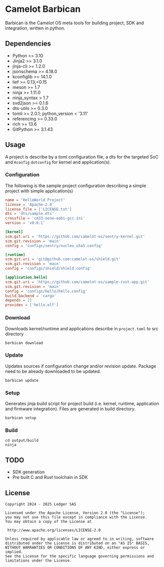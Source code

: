 <!--
SPDX-FileCopyrightText: 2024 - 2025 Ledger SAS
SPDX-FileCopyrightText: 2025 H2Lab

SPDX-License-Identifier: Apache-2.0
-->

# Camelot Barbican

Barbican is the Camelot OS meta tools for building project, SDK and integration,
written in python.

## Dependencies
 - Python >= 3.10
 - Jinja2 >= 3.1.0
 - jinja-cli >= 1.2.0
 - jsonschema >= 4.18.0
 - kconfiglib >= 14.1.0
 - lief >= 0.13,<0.15
 - meson >= 1.7
 - ninja >= 1.11.0
 - ninja_syntax > 1.7
 - svd2json >= 0.1.6
 - dts-utils >= 0.3.0
 - tomli >= 2.0.1; python_version < '3.11'
 - referencing >= 0.33.0
 - rich >= 13.6
 - GitPython >= 3.1.43

## Usage

A project is describe by a toml configuration file, a dts for the targeted SoC
and `Kconfig` `dotconfig` for kernel and application(s).

### Configuration

The following is the sample project configuration describing a simple project with
simple application(s)

```toml
name = 'HelloWorld Project'
license = 'Apache-2.0'
license_file = ['LICENSE.txt']
dts = 'dts/sample.dts'
crossfile = 'cm33-none-eabi-gcc.ini'
version = 'v0.0.1'

[kernel]
scm.git.uri = 'https://github.com/camelot-os/sentry-kernel.git'
scm.git.revision = 'main'
config = 'configs/sentry/nucleo_u5a5.config'

[runtime]
scm.git.uri = 'git@github.com:camelot-os/shield.git'
scm.git.revision = 'main'
config = 'configs/shield/shield.config'

[application.hello]
scm.git.uri = 'https://github.com/camelot-os/sample-rust-app.git'
scm.git.revision = 'main'
config = 'configs/hello/hello.config'
build.backend = 'cargo'
depends = []
provides = ['hello.elf']
```

### Download

Downloads kernel/runtime and applications describe in `project.toml` to src directory

```console
barbican download
```
### Update

Updates sources if configuration change and/or revision update.
Package need to be already downloaded to be updated.

```console
barbican update
```
### Setup

Generates jinja build script for project build (i.e. kernel, runtime, application and
firmware integration). Files are generated in build directory.

```console
barbican setup
```

### Build

```console
cd output/build
ninja
```

## TODO

 - SDK generation
 - Pre built C and Rust toolchain in SDK

## License

```
Copyright 2024 - 2025 Ledger SAS

Licensed under the Apache License, Version 2.0 (the "License");
you may not use this file except in compliance with the License.
You may obtain a copy of the License at

 http://www.apache.org/licenses/LICENSE-2.0

Unless required by applicable law or agreed to in writing, software
distributed under the License is distributed on an "AS IS" BASIS,
WITHOUT WARRANTIES OR CONDITIONS OF ANY KIND, either express or implied.
See the License for the specific language governing permissions and
limitations under the License.
```
